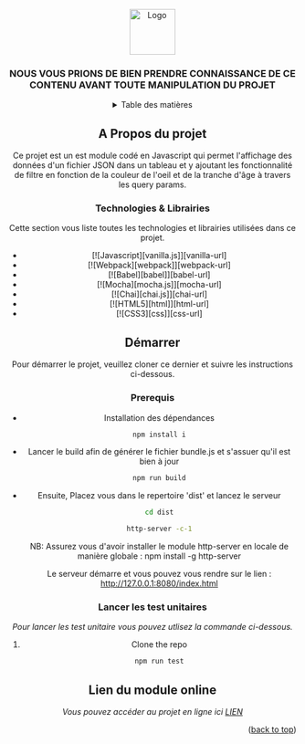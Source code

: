<!-- PROJECT LOGO -->
<br />
<div align="center">
  <a href="https://github.com/othneildrew/Best-README-Template">
    <img src="images/logo.png" alt="Logo" width="80" height="80">
  </a>

  <h3 align="center">NOUS VOUS PRIONS DE BIEN PRENDRE CONNAISSANCE DE CE CONTENU AVANT TOUTE MANIPULATION DU PROJET</h3>

<!-- TABLE OF CONTENTS -->
<details>
  <summary>Table des matières</summary>
  <ol>
    <li>
      <a href="#about-the-project">A Propos du projet</a>
      <ul>
        <li><a href="#built-with">Technologies & Librairies</a></li>
      </ul>
    </li>
    <li>
      <a href="#getting-started">Démarrer</a>
      <ul>
        <li><a href="#prerequisites">Prerequis</a></li>
        <li><a href="#installation">Installation</a></li>
      </ul>
    </li>
    <li><a href="#usage">Test Unitaire</a></li>
    <li><a href="#roadmap">Lien du module online</a></li>
  </ol>
</details>

<!-- ABOUT THE PROJECT -->

## A Propos du projet

Ce projet est un est module codé en Javascript qui permet l'affichage des données d'un fichier JSON dans un tableau et y ajoutant les fonctionnalité de filtre en fonction de la couleur de l'oeil et de la tranche d'âge à travers les query params.

### Technologies & Librairies

Cette section vous liste toutes les technologies et librairies utilisées dans ce projet.

- [![Javascript][vanilla.js]][vanilla-url]
- [![Webpack][webpack]][webpack-url]
- [![Babel][babel]][babel-url]
- [![Mocha][mocha.js]][mocha-url]
- [![Chai][chai.js]][chai-url]
- [![HTML5][html]][html-url]
- [![CSS3][css]][css-url]

<!-- GETTING STARTED -->

## Démarrer

Pour démarrer le projet, veuillez cloner ce dernier et suivre les instructions ci-dessous.

### Prerequis

- Installation des dépendances
  ```sh
  npm install i
  ```
- Lancer le build afin de générer le fichier bundle.js et s'assuer qu'il est bien à jour

  ```sh
  npm run build

  ```

- Ensuite, Placez vous dans le repertoire 'dist' et lancez le serveur

  ```sh
  cd dist
  ```

  ```sh
  http-server -c-1
  ```

  NB: Assurez vous d'avoir installer le module http-server en locale de manière globale : npm install -g http-server

  Le serveur démarre et vous pouvez vous rendre sur le lien : http://127.0.0.1:8080/index.html

### Lancer les test unitaires

_Pour lancer les test unitaire vous pouvez utlisez la commande ci-dessous._

1. Clone the repo
   ```sh
   npm run test
   ```

<!-- USAGE EXAMPLES -->

## Lien du module online

_Vous pouvez accéder au projet en ligne ici [LIEN](https://table-module.000webhostapp.com)_

<p align="right">(<a href="#readme-top">back to top</a>)</p>
